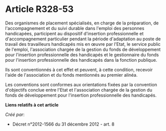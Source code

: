 # Article R328-53

Des organismes de placement spécialisés, en charge de la préparation, de l'accompagnement et du suivi durable dans l'emploi
des personnes handicapées, participent au dispositif d'insertion professionnelle et d'accompagnement particulier pendant la
période d'adaptation au poste de travail des travailleurs handicapés mis en œuvre par l'Etat, le service public de l'emploi,
l'association chargée de la gestion du fonds de développement pour l'insertion professionnelle des handicapés et le
gestionnaire du fonds pour l'insertion professionnelle des handicapés dans la fonction publique. 

Ils sont conventionnés à cet effet et peuvent, à cette condition, recevoir l'aide de l'association et du fonds mentionnés au
premier alinéa. 

Les conventions sont conformes aux orientations fixées par la convention d'objectifs conclue entre l'Etat et l'association
chargée de la gestion du fonds de développement pour l'insertion professionnelle des handicapés.

**Liens relatifs à cet article**

_Créé par_:

  - Décret n°2012-1566 du 31 décembre 2012 - art. 8
